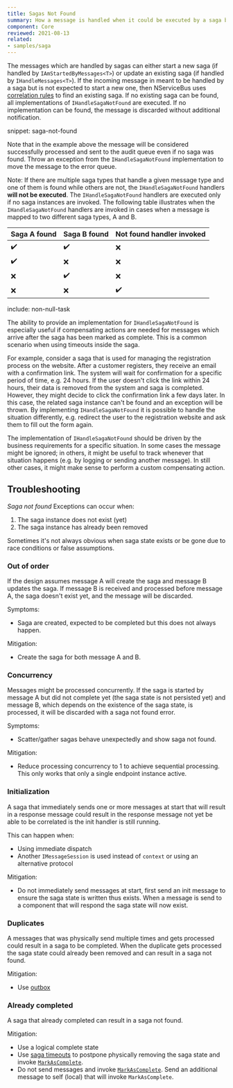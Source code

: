 ```yaml
---
title: Sagas Not Found
summary: How a message is handled when it could be executed by a saga but no saga could be found.
component: Core
reviewed: 2021-08-13
related:
- samples/saga
---
```


The messages which are handled by sagas can either start a new saga (if handled by `IAmStartedByMessages<T>`) or update an existing saga (if handled by `IHandleMessages<T>`). If the incoming message in meant to be handled by a saga but is not expected to start a new one, then NServiceBus uses [correlation rules](/nservicebus/sagas/#correlating-messages-to-a-saga) to find an existing saga. If no existing saga can be found, all implementations of `IHandleSagaNotFound` are executed. If no implementation can be found, the message is discarded without additional notification.

snippet: saga-not-found

Note that in the example above the message will be considered successfully processed and sent to the audit queue even if no saga was found. Throw an exception from the `IHandleSagaNotFound` implementation to move the message to the error queue.

Note: If there are multiple saga types that handle a given message type and one of them is found while others are not, the `IHandleSagaNotFound` handlers **will not be executed**. The `IHandleSagaNotFound` handlers are executed only if no saga instances are invoked. The following table illustrates when the `IHandleSagaNotFound` handlers are invoked in cases when a message is mapped to two different saga types, A and B.

| Saga A found | Saga B found | Not found handler invoked |
|--------|--------|---------|
| ✔️    | ✔️     | ❌     |
| ✔️    | ❌     | ❌     |
| ❌    | ✔️     | ❌     |
| ❌    | ❌     | ✔️     |

include: non-null-task

The ability to provide an implementation for `IHandleSagaNotFound` is especially useful if compensating actions are needed for messages which arrive after the saga has been marked as complete. This is a common scenario when using timeouts inside the saga.

For example, consider a saga that is used for managing the registration process on the website. After a customer registers, they receive an email with a confirmation link. The system will wait for confirmation for a specific period of time, e.g. 24 hours. If the user doesn't click the link within 24 hours, their data is removed from the system and saga is completed. However, they might decide to click the confirmation link a few days later. In this case, the related saga instance can't be found and an exception will be thrown. By implementing `IHandleSagaNotFound` it is possible to handle the situation differently, e.g. redirect the user to the registration website and ask them to fill out the form again.

The implementation of `IHandleSagaNotFound` should be driven by the business requirements for a specific situation. In some cases the message might be ignored; in others, it might be useful to track whenever that situation happens (e.g. by logging or sending another message). In still other cases, it might make sense to perform a custom compensating action.

## Troubleshooting

*Saga not found* Exceptions can occur when:

1. The saga instance does not exist (yet)
2. The saga instance has already been removed

Sometimes it's not always obvious when saga state exists or be gone due to race conditions or false assumptions.

### Out of order

If the design assumes message A will create the saga and message B updates the saga. If message B is received and processed before message A, the saga doesn't exist yet, and the message will be discarded.

Symptoms:

- Saga are created, expected to be completed but this does not always happen.

Mitigation:

- Create the saga for both message A and B.

### Concurrency

Messages might be processed concurrently. If the saga is started by message A but did not complete yet (the saga state is not persisted yet) and message B, which depends on the existence of the saga state, is processed, it will be discarded with a saga not found error.

Symptoms:

- Scatter/gather sagas behave unexpectedly and show saga not found.

Mitigation:

- Reduce processing concurrency to 1 to achieve sequential processing. This only works that only a single endpoint instance active.

### Initialization

A saga that immediately sends one or more messages at start that will result in a response message could result in the response message not yet be able to be correlated is the init handler is still running.

This can happen when:

- Using immediate dispatch
- Another `IMessageSession` is used instead of `context` or using an alternative protocol

Mitigation:

- Do not immediately send messages at start, first send an init message to ensure the saga state is written thus exists. When a message is send to a component that will respond the saga state will now exist.

### Duplicates

A messages that was physically send multiple times and gets processed could result in a saga to be completed. When the duplicate gets processed the saga state could already been removed and can result in a saga not found.

Mitigation:

- Use [outbox](/nservicebus/outbox/)
 
### Already completed

A saga that already completed can result in a saga not found.

Mitigation:

- Use a logical complete state
- Use [saga timeouts](timeouts.md) to postpone physically removing the saga state and invoke [`MarkAsComplete`](/nservicebus/sagas/#ending-a-saga).
- Do not send messages and invoke [`MarkAsComplete`](/nservicebus/sagas/#ending-a-saga). Send an additional message to self (local) that will invoke `MarkAsComplete`.
